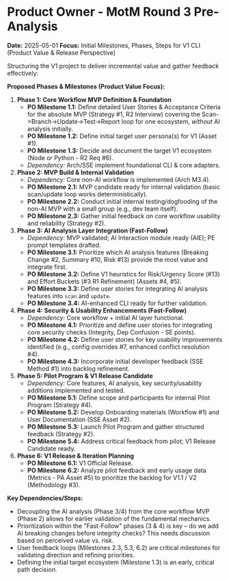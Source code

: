 # Product Owner - MotM Round 3 Pre-Analysis

**Date:** 2025-05-01
**Focus:** Initial Milestones, Phases, Steps for V1 CLI (Product Value & Release Perspective)

Structuring the V1 project to deliver incremental value and gather feedback effectively:

**Proposed Phases & Milestones (Product Value Focus):**

1.  **Phase 1: Core Workflow MVP Definition & Foundation**
    *   **PO Milestone 1.1:** Define detailed User Stories & Acceptance Criteria for the absolute MVP (Strategy #1, R2 Interview) covering the Scan->Branch->Update->Test->Report loop for one ecosystem, *without* AI analysis initially.
    *   **PO Milestone 1.2:** Define initial target user persona(s) for V1 (Asset #1).
    *   **PO Milestone 1.3:** Decide and document the target V1 ecosystem (Node or Python - R2 Req #6).
    *   *Dependency:* Arch/SSE implement foundational CLI & core adapters.
2.  **Phase 2: MVP Build & Internal Validation**
    *   *Dependency:* Core non-AI workflow is implemented (Arch M3.4).
    *   **PO Milestone 2.1:** MVP candidate ready for internal validation (basic scan/update loop works deterministically).
    *   **PO Milestone 2.2:** Conduct initial internal testing/dogfooding of the non-AI MVP with a small group (e.g., dev team itself).
    *   **PO Milestone 2.3:** Gather initial feedback on core workflow usability and reliability (Strategy #2).
3.  **Phase 3: AI Analysis Layer Integration (Fast-Follow)**
    *   *Dependency:* MVP validated; AI Interaction module ready (AIE); PE prompt templates drafted.
    *   **PO Milestone 3.1:** Prioritize which AI analysis features (Breaking Change #2, Summary #10, Risk #13) provide the most value and integrate first.
    *   **PO Milestone 3.2:** Define V1 heuristics for Risk/Urgency Score (#13) and Effort Buckets (#3 R1 Refinement) (Assets #4, #5).
    *   **PO Milestone 3.3:** Define user stories for integrating AI analysis features into `scan` and `update`.
    *   **PO Milestone 3.4:** AI-enhanced CLI ready for further validation.
4.  **Phase 4: Security & Usability Enhancements (Fast-Follow)**
    *   *Dependency:* Core workflow + initial AI layer functional.
    *   **PO Milestone 4.1:** Prioritize and define user stories for integrating core security checks (Integrity, Dep Confusion - SE points).
    *   **PO Milestone 4.2:** Define user stories for key usability improvements identified (e.g., config overrides #7, enhanced conflict resolution #4).
    *   **PO Milestone 4.3:** Incorporate initial developer feedback (SSE Method #1) into backlog refinement.
5.  **Phase 5: Pilot Program & V1 Release Candidate**
    *   *Dependency:* Core features, AI analysis, key security/usability additions implemented and tested.
    *   **PO Milestone 5.1:** Define scope and participants for internal Pilot Program (Strategy #4).
    *   **PO Milestone 5.2:** Develop Onboarding materials (Workflow #1) and User Documentation (SSE Asset #2).
    *   **PO Milestone 5.3:** Launch Pilot Program and gather structured feedback (Strategy #2).
    *   **PO Milestone 5.4:** Address critical feedback from pilot; V1 Release Candidate ready.
6.  **Phase 6: V1 Release & Iteration Planning**
    *   **PO Milestone 6.1:** V1 Official Release.
    *   **PO Milestone 6.2:** Analyze pilot feedback and early usage data (Metrics - PA Asset #5) to prioritize the backlog for V1.1 / V2 (Methodology #3).

**Key Dependencies/Steps:**
*   Decoupling the AI analysis (Phase 3/4) from the core workflow MVP (Phase 2) allows for earlier validation of the fundamental mechanics.
*   Prioritization within the "Fast-Follow" phases (3 & 4) is key – do we add AI breaking changes before integrity checks? This needs discussion based on perceived value vs. risk.
*   User feedback loops (Milestones 2.3, 5.3, 6.2) are critical milestones for validating direction and refining priorities.
*   Defining the initial target ecosystem (Milestone 1.3) is an early, critical path decision. 